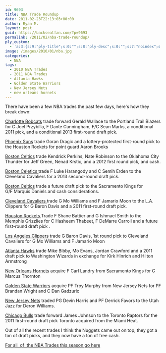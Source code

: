 ```yaml
---
id: 9693
title: NBA Trade Roundup
date: 2011-02-23T22:13:03+00:00
author: Ryan M.
layout: post
guid: https://backseatfan.com/?p=9693
permalink: /2011/02/nba-trade-roundup/
ply_custom:
  - 'a:3:{s:9:"ply-title";s:0:"";s:8:"ply-desc";s:0:"";s:7:"noindex";s:0:"";}'
image: /images/2010/01/nba.jpg
categories:
  - NBA
tags:
  - 2010 NBA Trades
  - 2011 NBA Trades
  - Atlanta Hawks
  - Golden State Warriors
  - New Jersey Nets
  - new orleans hornets
---
```


<div class="entry">
  <p>
    There have been a few NBA trades the past few days, here's how they break down:
  </p>

  <p>
    <a href="https://www.statesmanjournal.com/article/20110225/SPORTS/102250335/Blazers-trade-Wallace?odyssey=tab|topnews|text|Sports">Charlotte Bobcats</a> trade forward Gerald Wallace to the Portland Trail Blazers for C Joel Przybilla, F Dante Cunningham, F/C Sean Marks, a conditional 2011 pick, and a conditional 2013 first-round draft pick.
  </p>

  <p>
    <a href="https://www.azcentral.com/sports/suns/articles/2011/02/24/20110224phoenix-suns-goran-dragic-aaron-brooks-houston-rockets-nba-trade.html">Phoenix Suns</a> trade Goran Dragic and a lottery-protected first-round pick to the Houston Rockets for point guard Aaron Brooks
  </p>

  <div>
    <a href="https://www.azcentral.com/sports/suns/articles/2011/02/24/20110224phoenix-suns-goran-dragic-aaron-brooks-houston-rockets-nba-trade.html#ixzz1Ewa539Gy"></a>
  </div>

  <p>
    <a href="http://sports.espn.go.com/boston/nba/news/story?id=6155082">Boston Celtics</a> trade Kendrick Perkins, Nate Robinson to the Oklahoma City Thunder for Jeff Green, Nenad Krstic, and a 2012 first round pick, and cash.<a href="http://sports.espn.go.com/boston/nba/news/story?id=6155082"></a>
  </p>

  <p>
    <a href="http://sports.espn.go.com/boston/nba/news/story?id=6155082">Boston Celetics </a>trade F Luke Harangody and C Semih Erden to the Cleveland Cavaliers for a 2013 second-round draft pick.
  </p>

  <p>
    <a href="http://sports.espn.go.com/nba/news/story?id=6152024&campaign=rss&source=NBAHeadlines">Boston Celtics</a> trade a future draft pick to the Sacramento Kings for G/F Marquis Daniels and cash considerations.
  </p>

  <p>
    <a href="https://www.cleveland.com/cavs/index.ssf/2011/02/cleveland_cavaliers_insider_ra.html">Cleveland Cavaliers </a>trade G Mo Williams and F Jamario Moon to the L.A. Clippers for G Baron Davis and a 2011 first-round draft pick.
  </p>

  <p>
    <a href="http://sports.yahoo.com/nba/news?slug=ycn-7935608">Houston Rockets </a>Trade F Shane Battier and G Ishmael Smith to the Memphis Grizzlies for C Hasheem Thabeet, F DeMarre Carroll and a future first-round draft pick .
  </p>

  <p>
    <a href="https://www.cleveland.com/cavs/index.ssf/2011/02/report_says_cleveland_cavalier.html">Los Angeles Clippers</a> trade G Baron Davis, 1st round pick to Cleveland Cavaliers for G Mo Williams and F Jamario Moon
  </p>

  <p>
    <a href="http://nba.fanhouse.com/2011/02/23/mike-bibby-kirk-hinrich-swap-places-in-hawks-wizard-trade/">Atlanta Hawks</a> trade Mike Bibby, Mo Evans, Jordan Crawford and a 2011 draft pick to Washington Wizards in exchange for Kirk Hinrich and Hilton Armstrong
  </p>

  <p>
    <a href="https://www.wbaltv.com/r/26967956/detail.html">New Orleans Hornets</a> acquire F Carl Landry from Sacramento Kings for G Marcus Thornton
  </p>

  <p>
    <a href="https://www.mercurynews.com/breaking-news/ci_17461554?nclick_check=1">Golden State Warriors</a> acquire PF Troy Murphy from New Jersey Nets for PF Brandan Wright and C Dan Gadzuric
  </p>

  <p>
    <a href="http://sports.espn.go.com/new-york/nba/news/story?id=6150419">New Jersey Nets</a> traded PG Devin Harris and PF Derrick Favors to the Utah Jazz for Deron Williams.
  </p>

  <p>
    <a href="http://sports.espn.go.com/nba/news/story?id=6148430">Chicago Bulls</a> trade forward James Johnson to the Toronto Raptors for the 2011 first-round draft pick Toronto acquired from the Miami Heat.
  </p>

  <p>
    Out of all the recent trades I think the Nuggets came out on top, they got a ton of draft picks, and they now have a ton of free cash.
  </p>

  <p>
    <a href="https://backseatfan.com/2010/07/2010-2011-nba-trades/">For all  of  the NBA Trades this season go here</a>
  </p>
</div>
